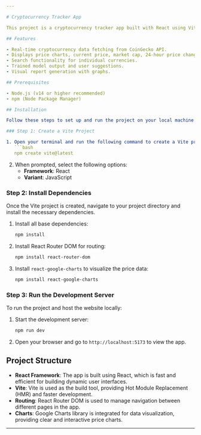 ```yaml
---

# Cryptocurrency Tracker App

This project is a cryptocurrency tracker app built with React using Vite as the build tool. It allows users to track real-time cryptocurrency prices, display a price chart, and view important metrics such as market cap, 24-hour price changes, and market rank. The app integrates data from the CoinGecko API and features a search bar for individual currency lookup.

## Features

- Real-time cryptocurrency data fetching from CoinGecko API.
- Displays price charts, current price, market cap, 24-hour price changes, and market rank.
- Search functionality for individual currencies.
- Trained model output and user suggestions.
- Visual report generation with graphs.

## Prerequisites

- Node.js (v14 or higher recommended)
- npm (Node Package Manager)

## Installation

Follow these steps to set up and run the project on your local machine:

### Step 1: Create a Vite Project

1. Open your terminal and run the following command to create a Vite project:
   ```bash
   npm create vite@latest
   ```

2. When prompted, select the following options:
   - **Framework**: React
   - **Variant**: JavaScript

### Step 2: Install Dependencies

Once the Vite project is created, navigate to your project directory and install the necessary dependencies.

1. Install all base dependencies:
   ```bash
   npm install
   ```

2. Install React Router DOM for routing:
   ```bash
   npm install react-router-dom
   ```

3. Install `react-google-charts` to visualize the price data:
   ```bash
   npm install react-google-charts
   ```

### Step 3: Run the Development Server

To run the project and host the website locally:

1. Start the development server:
   ```bash
   npm run dev
   ```

2. Open your browser and go to `http://localhost:5173` to view the app.

## Project Structure

- **React Framework**: The app is built using React, which is fast and efficient for building dynamic user interfaces.
- **Vite**: Vite is used as the build tool, providing Hot Module Replacement (HMR) and faster development.
- **Routing**: React Router DOM is used to manage navigation between different pages in the app.
- **Charts**: Google Charts library is integrated for data visualization, providing clear and interactive price charts.
 

---
```


